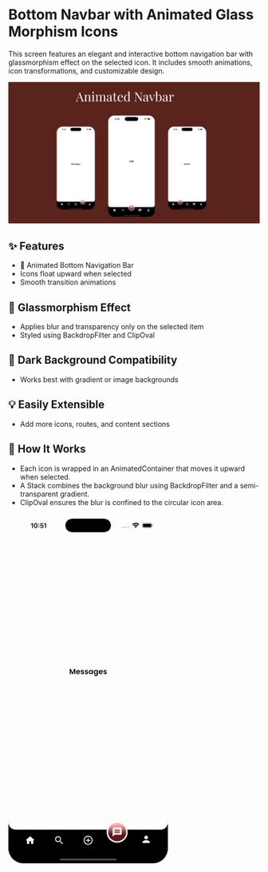 # Bottom Navbar with Animated Glass Morphism Icons

This screen features an elegant and interactive bottom navigation bar with glassmorphism effect on the selected icon. It includes smooth animations, icon transformations, and customizable design.

![Demo Screenshot](assets/animated_bottom_navbar.jpg)

## ✨ Features

- 🎯 Animated Bottom Navigation Bar
- Icons float upward when selected
- Smooth transition animations

## 🧊 Glassmorphism Effect

- Applies blur and transparency only on the selected item
- Styled using BackdropFilter and ClipOval

## 🌙 Dark Background Compatibility

- Works best with gradient or image backgrounds

## 💡 Easily Extensible

- Add more icons, routes, and content sections

## 🧩 How It Works

- Each icon is wrapped in an AnimatedContainer that moves it upward when selected.
- A Stack combines the background blur using BackdropFilter and a semi-transparent gradient.
- ClipOval ensures the blur is confined to the circular icon area.

<img src="assets/animated_bottom_navbar.gif" width="320px;" height="700px;" style="border-radius:30px"/>
